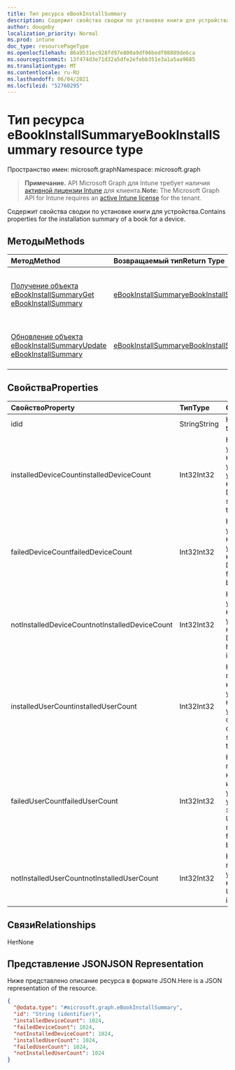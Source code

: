 ```yaml
---
title: Тип ресурса eBookInstallSummary
description: Содержит свойства сводки по установке книги для устройства.
author: dougeby
localization_priority: Normal
ms.prod: intune
doc_type: resourcePageType
ms.openlocfilehash: 86a9531ec928fd97e800a9df06bedf08089de6ca
ms.sourcegitcommit: 13f474d3e71d32a5dfe2efebb351e3a1a5aa9685
ms.translationtype: MT
ms.contentlocale: ru-RU
ms.lasthandoff: 06/04/2021
ms.locfileid: "52760295"
---
```

# <a name="ebookinstallsummary-resource-type"></a><span data-ttu-id="c78c3-103">Тип ресурса eBookInstallSummary</span><span class="sxs-lookup"><span data-stu-id="c78c3-103">eBookInstallSummary resource type</span></span>

<span data-ttu-id="c78c3-104">Пространство имен: microsoft.graph</span><span class="sxs-lookup"><span data-stu-id="c78c3-104">Namespace: microsoft.graph</span></span>

> <span data-ttu-id="c78c3-105">**Примечание.** API Microsoft Graph для Intune требует наличия [активной лицензии Intune](https://go.microsoft.com/fwlink/?linkid=839381) для клиента.</span><span class="sxs-lookup"><span data-stu-id="c78c3-105">**Note:** The Microsoft Graph API for Intune requires an [active Intune license](https://go.microsoft.com/fwlink/?linkid=839381) for the tenant.</span></span>

<span data-ttu-id="c78c3-106">Содержит свойства сводки по установке книги для устройства.</span><span class="sxs-lookup"><span data-stu-id="c78c3-106">Contains properties for the installation summary of a book for a device.</span></span>

## <a name="methods"></a><span data-ttu-id="c78c3-107">Методы</span><span class="sxs-lookup"><span data-stu-id="c78c3-107">Methods</span></span>
|<span data-ttu-id="c78c3-108">Метод</span><span class="sxs-lookup"><span data-stu-id="c78c3-108">Method</span></span>|<span data-ttu-id="c78c3-109">Возвращаемый тип</span><span class="sxs-lookup"><span data-stu-id="c78c3-109">Return Type</span></span>|<span data-ttu-id="c78c3-110">Описание</span><span class="sxs-lookup"><span data-stu-id="c78c3-110">Description</span></span>|
|:---|:---|:---|
|[<span data-ttu-id="c78c3-111">Получение объекта eBookInstallSummary</span><span class="sxs-lookup"><span data-stu-id="c78c3-111">Get eBookInstallSummary</span></span>](../api/intune-books-ebookinstallsummary-get.md)|[<span data-ttu-id="c78c3-112">eBookInstallSummary</span><span class="sxs-lookup"><span data-stu-id="c78c3-112">eBookInstallSummary</span></span>](../resources/intune-books-ebookinstallsummary.md)|<span data-ttu-id="c78c3-113">Чтение свойств и связей объекта [eBookInstallSummary](../resources/intune-books-ebookinstallsummary.md).</span><span class="sxs-lookup"><span data-stu-id="c78c3-113">Read properties and relationships of the [eBookInstallSummary](../resources/intune-books-ebookinstallsummary.md) object.</span></span>|
|[<span data-ttu-id="c78c3-114">Обновление объекта eBookInstallSummary</span><span class="sxs-lookup"><span data-stu-id="c78c3-114">Update eBookInstallSummary</span></span>](../api/intune-books-ebookinstallsummary-update.md)|[<span data-ttu-id="c78c3-115">eBookInstallSummary</span><span class="sxs-lookup"><span data-stu-id="c78c3-115">eBookInstallSummary</span></span>](../resources/intune-books-ebookinstallsummary.md)|<span data-ttu-id="c78c3-116">Обновление свойств объекта [eBookInstallSummary](../resources/intune-books-ebookinstallsummary.md).</span><span class="sxs-lookup"><span data-stu-id="c78c3-116">Update the properties of a [eBookInstallSummary](../resources/intune-books-ebookinstallsummary.md) object.</span></span>|

## <a name="properties"></a><span data-ttu-id="c78c3-117">Свойства</span><span class="sxs-lookup"><span data-stu-id="c78c3-117">Properties</span></span>
|<span data-ttu-id="c78c3-118">Свойство</span><span class="sxs-lookup"><span data-stu-id="c78c3-118">Property</span></span>|<span data-ttu-id="c78c3-119">Тип</span><span class="sxs-lookup"><span data-stu-id="c78c3-119">Type</span></span>|<span data-ttu-id="c78c3-120">Описание</span><span class="sxs-lookup"><span data-stu-id="c78c3-120">Description</span></span>|
|:---|:---|:---|
|<span data-ttu-id="c78c3-121">id</span><span class="sxs-lookup"><span data-stu-id="c78c3-121">id</span></span>|<span data-ttu-id="c78c3-122">String</span><span class="sxs-lookup"><span data-stu-id="c78c3-122">String</span></span>|<span data-ttu-id="c78c3-123">Ключ объекта.</span><span class="sxs-lookup"><span data-stu-id="c78c3-123">Key of the entity.</span></span>|
|<span data-ttu-id="c78c3-124">installedDeviceCount</span><span class="sxs-lookup"><span data-stu-id="c78c3-124">installedDeviceCount</span></span>|<span data-ttu-id="c78c3-125">Int32</span><span class="sxs-lookup"><span data-stu-id="c78c3-125">Int32</span></span>|<span data-ttu-id="c78c3-126">Количество устройств, на которых была успешно установлена эта книга.</span><span class="sxs-lookup"><span data-stu-id="c78c3-126">Number of Devices that have successfully installed this book.</span></span>|
|<span data-ttu-id="c78c3-127">failedDeviceCount</span><span class="sxs-lookup"><span data-stu-id="c78c3-127">failedDeviceCount</span></span>|<span data-ttu-id="c78c3-128">Int32</span><span class="sxs-lookup"><span data-stu-id="c78c3-128">Int32</span></span>|<span data-ttu-id="c78c3-129">Количество устройств, на которых не удалось установить эту книгу.</span><span class="sxs-lookup"><span data-stu-id="c78c3-129">Number of Devices that have failed to install this book.</span></span>|
|<span data-ttu-id="c78c3-130">notInstalledDeviceCount</span><span class="sxs-lookup"><span data-stu-id="c78c3-130">notInstalledDeviceCount</span></span>|<span data-ttu-id="c78c3-131">Int32</span><span class="sxs-lookup"><span data-stu-id="c78c3-131">Int32</span></span>|<span data-ttu-id="c78c3-132">Количество устройств, на которых не установлена эта книга.</span><span class="sxs-lookup"><span data-stu-id="c78c3-132">Number of Devices that does not have this book installed.</span></span>|
|<span data-ttu-id="c78c3-133">installedUserCount</span><span class="sxs-lookup"><span data-stu-id="c78c3-133">installedUserCount</span></span>|<span data-ttu-id="c78c3-134">Int32</span><span class="sxs-lookup"><span data-stu-id="c78c3-134">Int32</span></span>|<span data-ttu-id="c78c3-135">Количество пользователей, которым удалось установить эту книгу на всех своих устройствах.</span><span class="sxs-lookup"><span data-stu-id="c78c3-135">Number of Users whose devices have all succeeded to install this book.</span></span>|
|<span data-ttu-id="c78c3-136">failedUserCount</span><span class="sxs-lookup"><span data-stu-id="c78c3-136">failedUserCount</span></span>|<span data-ttu-id="c78c3-137">Int32</span><span class="sxs-lookup"><span data-stu-id="c78c3-137">Int32</span></span>|<span data-ttu-id="c78c3-138">Количество пользователей, у которых есть одно или несколько устройств, где не удалось установить эту книгу.</span><span class="sxs-lookup"><span data-stu-id="c78c3-138">Number of Users that have 1 or more device that failed to install this book.</span></span>|
|<span data-ttu-id="c78c3-139">notInstalledUserCount</span><span class="sxs-lookup"><span data-stu-id="c78c3-139">notInstalledUserCount</span></span>|<span data-ttu-id="c78c3-140">Int32</span><span class="sxs-lookup"><span data-stu-id="c78c3-140">Int32</span></span>|<span data-ttu-id="c78c3-141">Количество пользователей, не установивших эту книгу.</span><span class="sxs-lookup"><span data-stu-id="c78c3-141">Number of Users that did not install this book.</span></span>|

## <a name="relationships"></a><span data-ttu-id="c78c3-142">Связи</span><span class="sxs-lookup"><span data-stu-id="c78c3-142">Relationships</span></span>
<span data-ttu-id="c78c3-143">Нет</span><span class="sxs-lookup"><span data-stu-id="c78c3-143">None</span></span>

## <a name="json-representation"></a><span data-ttu-id="c78c3-144">Представление JSON</span><span class="sxs-lookup"><span data-stu-id="c78c3-144">JSON Representation</span></span>
<span data-ttu-id="c78c3-145">Ниже представлено описание ресурса в формате JSON.</span><span class="sxs-lookup"><span data-stu-id="c78c3-145">Here is a JSON representation of the resource.</span></span>
<!-- {
  "blockType": "resource",
  "keyProperty": "id",
  "@odata.type": "microsoft.graph.eBookInstallSummary"
}
-->
``` json
{
  "@odata.type": "#microsoft.graph.eBookInstallSummary",
  "id": "String (identifier)",
  "installedDeviceCount": 1024,
  "failedDeviceCount": 1024,
  "notInstalledDeviceCount": 1024,
  "installedUserCount": 1024,
  "failedUserCount": 1024,
  "notInstalledUserCount": 1024
}
```




